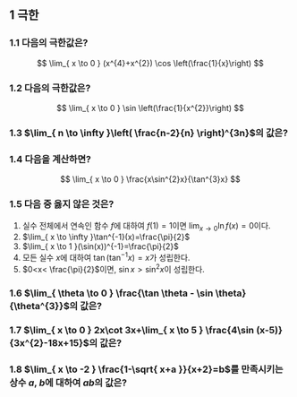 ## 1 극한
### 1.1 다음의 극한값은? 
$$
\lim_{ x \to 0 }  (x^{4}+x^{2}) \cos \left(\frac{1}{x}\right)
$$
### 1.2 다음의 극한값은? 
$$
\lim_{ x \to 0 }  \sin \left(\frac{1}{x^{2}}\right)
$$
### 1.3 $\lim_{ n \to \infty }\left( \frac{n-2}{n} \right)^{3n}$의 값은?
### 1.4 다음을 계산하면?
$$
\lim_{ x \to 0 } \frac{x\sin^{2}x}{\tan^{3}x}
$$
### 1.5 다음 중 옳지 않은 것은?
1. 실수 전체에서 연속인 함수 $f$에 대하여 $f(1)=1$이면 $\lim_{ x \to 0 }\ln f(x)=0$이다.
2. $\lim_{ x \to \infty }\tan^{-1}(x)=\frac{\pi}{2}$
3. $\lim_{ x \to 1 }(\sin(x))^{-1}=\frac{\pi}{2}$
4. 모든 실수 $x$에 대하여 $\tan(\tan^{-1}x)=x$가 성립한다.
5. $0<x< \frac{\pi}{2}$이면, $\sin x>\sin^{2}x$이 성립한다.
### 1.6 $\lim_{ \theta \to 0 } \frac{\tan \theta - \sin \theta}{\theta^{3}}$의 값은?


### 1.7 $\lim_{ x \to 0 } 2x\cot 3x+\lim_{ x \to 5 } \frac{4\sin (x-5)}{3x^{2}-18x+15}$의 값은?


### 1.8 $\lim_{ x \to -2 } \frac{1-\sqrt{ x+a }}{x+2}=b$를 만족시키는 상수 $a$, $b$에 대하여 $ab$의 값은?
